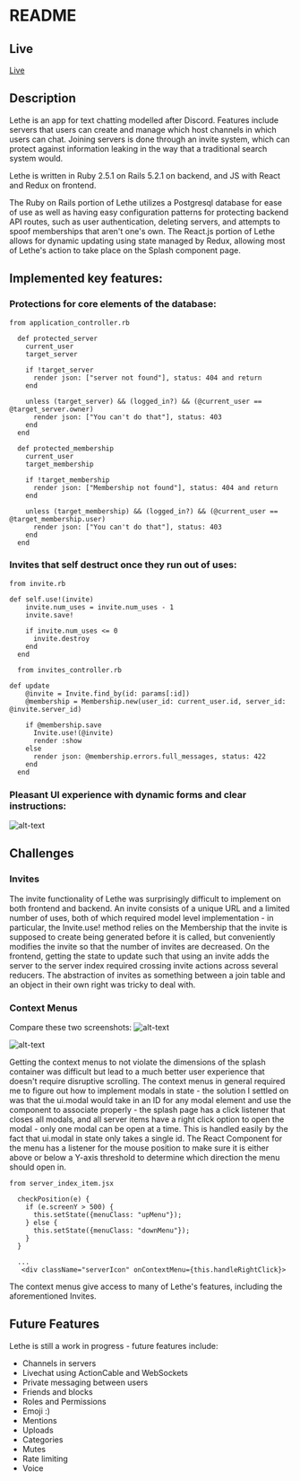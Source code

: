 # README

## Live
[Live](https://lethe-project.herokuapp.com/#/)

## Description
Lethe is an app for text chatting modelled after Discord.  Features include servers that users can create and manage which host channels in which users can chat.  Joining servers is done through an invite system, which can protect against information leaking in the way that a traditional search system would.   

Lethe is written in Ruby 2.5.1 on Rails 5.2.1 on backend, and JS with React and Redux on frontend.

The Ruby on Rails portion of Lethe utilizes a Postgresql database for ease of use as well as having easy configuration patterns for protecting backend API routes, such as user authentication, deleting servers, and attempts to spoof memberships that aren't one's own.  The React.js portion of Lethe allows for dynamic updating using state managed by Redux, allowing most of Lethe's action to take place on the Splash component page.

## Implemented key features:
### Protections for core elements of the database:

```
from application_controller.rb

  def protected_server
    current_user
    target_server

    if !target_server
      render json: ["server not found"], status: 404 and return
    end

    unless (target_server) && (logged_in?) && (@current_user == @target_server.owner)
      render json: ["You can't do that"], status: 403
    end
  end

  def protected_membership
    current_user
    target_membership

    if !target_membership
      render json: ["Membership not found"], status: 404 and return
    end

    unless (target_membership) && (logged_in?) && (@current_user == @target_membership.user)
      render json: ["You can't do that"], status: 403
    end
  end
```

### Invites that self destruct once they run out of uses:

```
from invite.rb

def self.use!(invite)
    invite.num_uses = invite.num_uses - 1
    invite.save!

    if invite.num_uses <= 0
      invite.destroy
    end
  end

  from invites_controller.rb

def update
    @invite = Invite.find_by(id: params[:id])
    @membership = Membership.new(user_id: current_user.id, server_id: @invite.server_id)

    if @membership.save
      Invite.use!(@invite)
      render :show
    else
      render json: @membership.errors.full_messages, status: 422
    end
  end
```

### Pleasant UI experience with dynamic forms and clear instructions:

![alt-text](https://github.com/uncertainkitten/lethe/blob/master/NewServerStyle.png "Look at how fancy that is")



## Challenges

### Invites

The invite functionality of Lethe was surprisingly difficult to implement on both frontend and backend. An invite consists of a unique URL and a limited number of uses, both of which required model level implementation - in particular, the Invite.use! method relies on the Membership that the invite is supposed to create being generated before it is called, but conveniently modifies the invite so that the number of invites are decreased.  On the frontend, getting the state to update such that using an invite adds the server to the server index required crossing invite actions across several reducers.  The abstraction of invites as something between a join table and an object in their own right was tricky to deal with.

### Context Menus

Compare these two screenshots:
![alt-text](https://github.com/uncertainkitten/lethe/blob/master/MenuDown.png "Context menu downward")

![alt-text](https://github.com/uncertainkitten/lethe/blob/master/MenuUp.png "Context menu upward")

Getting the context menus to not violate the dimensions of the splash container was difficult but lead to a much better user experience that doesn't require disruptive scrolling.  The context menus in general required me to figure out how to implement modals in state - the solution I settled on was that the ui.modal would take in an ID for any modal element and use the component to associate properly - the splash page has a click listener that closes all modals, and all server items have a right click option to open the modal - only one modal can be open at a time.  This is handled easily by the fact that ui.modal in state only takes a single id.  The React Component for the menu has a listener for the mouse position to make sure it is either above or below a Y-axis threshold to determine which direction the menu should open in.

```
from server_index_item.jsx

  checkPosition(e) {
    if (e.screenY > 500) {
      this.setState({menuClass: "upMenu"});
    } else {
      this.setState({menuClass: "downMenu"});
    }
  }

  ...
   <div className="serverIcon" onContextMenu={this.handleRightClick}>

```

The context menus give access to many of Lethe's features, including the aforementioned Invites.

## Future Features
Lethe is still a work in progress - future features include:
- Channels in servers
- Livechat using ActionCable and WebSockets
- Private messaging between users
- Friends and blocks
- Roles and Permissions
- Emoji :)
- Mentions
- Uploads
- Categories
- Mutes
- Rate limiting
- Voice






